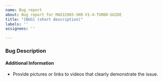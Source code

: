 ```yaml
---
name: Bug report
about: Bug report for MAX31965-SKR-V1-4-TURBO-GUIDE
title: "[BUG] (short description)"
labels: ''
assignees: ''

---
```


<!--

Please follow the instructions below. Failure to do so may result in your issue being closed.

### Instructions

1. Fill out every section of the template below.

2. Read and understand Marlin's Code of Conduct. By filing an Issue, you are expected to comply with it, including treating everyone with respect: https://github.com/MarlinFirmware/Marlin/blob/master/.github/code_of_conduct.md

-->
### Bug Description

<!-- Describe the bug in this section. (You can remove this invisible comment.) -->

#### Additional Information

* Provide pictures or links to videos that clearly demonstrate the issue.
